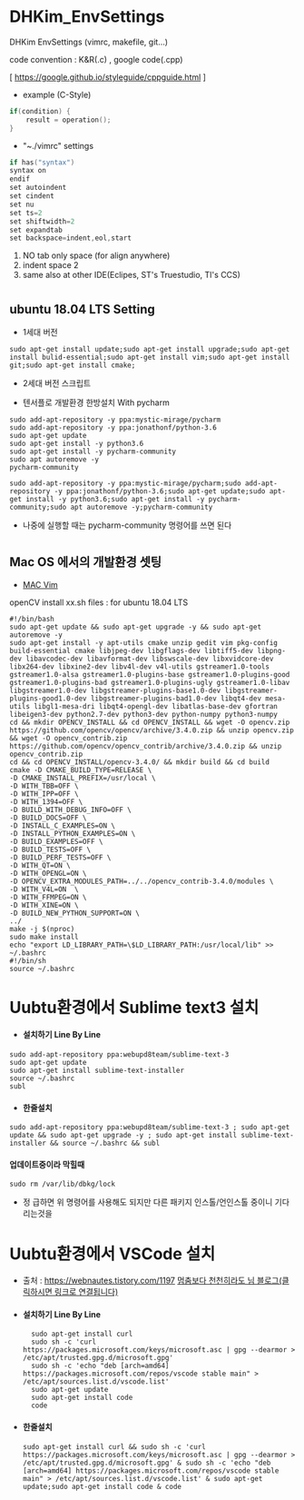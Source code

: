 # DHKim_EnvSettings
DHKim EnvSettings (vimrc, makefile, git...)

code convention : K&R(.c) , google code(.cpp)

[ https://google.github.io/styleguide/cppguide.html ]

 - example (C-Style)
  ```cpp
  if(condition) {
      result = operation();
  }

  ```

 - "~./vimrc" settings 
  ```c
  if has("syntax")
  syntax on
  endif
  set autoindent
  set cindent
  set nu
  set ts=2
  set shiftwidth=2
  set expandtab
  set backspace=indent,eol,start
  ```
   1. NO tab only space (for align anywhere)
   2. indent space 2
   3. same also at other IDE(Eclipes, ST's Truestudio, TI's CCS)

#
## ubuntu 18.04 LTS Setting
- 1세대 버전
```
sudo apt-get install update;sudo apt-get install upgrade;sudo apt-get install bulid-essential;sudo apt-get install vim;sudo apt-get install git;sudo apt-get install cmake;
```

- 2세대 버전 스크립트


- 텐서플로 개발환경 한방설치 With pycharm
```
sudo add-apt-repository -y ppa:mystic-mirage/pycharm
sudo add-apt-repository -y ppa:jonathonf/python-3.6
sudo apt-get update
sudo apt-get install -y python3.6
sudo apt-get install -y pycharm-community
sudo apt autoremove -y
pycharm-community
```
```
sudo add-apt-repository -y ppa:mystic-mirage/pycharm;sudo add-apt-repository -y ppa:jonathonf/python-3.6;sudo apt-get update;sudo apt-get install -y python3.6;sudo apt-get install -y pycharm-community;sudo apt autoremove -y;pycharm-community
```
- 나중에 실행할 때는 pycharm-community 명령어를 쓰면 된다




# 
## Mac OS 에서의 개발환경 셋팅 

- [MAC Vim](https://medium.com/sunhyoups-story/vim-에디터-이쁘게-사용하기-5b6b8d546017)



openCV install xx.sh files : for ubuntu 18.04 LTS
```
#!/bin/bash
sudo apt-get update && sudo apt-get upgrade -y && sudo apt-get autoremove -y
sudo apt-get install -y apt-utils cmake unzip gedit vim pkg-config build-essential cmake libjpeg-dev libgflags-dev libtiff5-dev libpng-dev libavcodec-dev libavformat-dev libswscale-dev libxvidcore-dev libx264-dev libxine2-dev libv4l-dev v4l-utils gstreamer1.0-tools gstreamer1.0-alsa gstreamer1.0-plugins-base gstreamer1.0-plugins-good gstreamer1.0-plugins-bad gstreamer1.0-plugins-ugly gstreamer1.0-libav libgstreamer1.0-dev libgstreamer-plugins-base1.0-dev libgstreamer-plugins-good1.0-dev libgstreamer-plugins-bad1.0-dev libqt4-dev mesa-utils libgl1-mesa-dri libqt4-opengl-dev libatlas-base-dev gfortran libeigen3-dev python2.7-dev python3-dev python-numpy python3-numpy
cd && mkdir OPENCV_INSTALL && cd OPENCV_INSTALL && wget -O opencv.zip https://github.com/opencv/opencv/archive/3.4.0.zip && unzip opencv.zip && wget -O opencv_contrib.zip https://github.com/opencv/opencv_contrib/archive/3.4.0.zip && unzip opencv_contrib.zip
cd && cd OPENCV_INSTALL/opencv-3.4.0/ && mkdir build && cd build
cmake -D CMAKE_BUILD_TYPE=RELEASE \
-D CMAKE_INSTALL_PREFIX=/usr/local \
-D WITH_TBB=OFF \
-D WITH_IPP=OFF \
-D WITH_1394=OFF \
-D BUILD_WITH_DEBUG_INFO=OFF \
-D BUILD_DOCS=OFF \
-D INSTALL_C_EXAMPLES=ON \
-D INSTALL_PYTHON_EXAMPLES=ON \
-D BUILD_EXAMPLES=OFF \
-D BUILD_TESTS=OFF \
-D BUILD_PERF_TESTS=OFF \
-D WITH_QT=ON \
-D WITH_OPENGL=ON \
-D OPENCV_EXTRA_MODULES_PATH=../../opencv_contrib-3.4.0/modules \
-D WITH_V4L=ON  \
-D WITH_FFMPEG=ON \
-D WITH_XINE=ON \
-D BUILD_NEW_PYTHON_SUPPORT=ON \
../
make -j $(nproc)
sudo make install
echo "export LD_LIBRARY_PATH=\$LD_LIBRARY_PATH:/usr/local/lib" >> ~/.bashrc
#!/bin/sh
source ~/.bashrc

```


# Uubtu환경에서 Sublime text3 설치
  - #### 설치하기 Line By Line
   ```
   sudo add-apt-repository ppa:webupd8team/sublime-text-3
   sudo apt-get update
   sudo apt-get install sublime-text-installer
   source ~/.bashrc 
   subl
   ```
  - #### 한줄설치
   ```
   sudo add-apt-repository ppa:webupd8team/sublime-text-3 ; sudo apt-get update && sudo apt-get upgrade -y ; sudo apt-get install sublime-text-installer && source ~/.bashrc && subl
   ```
  #### 업데이트중이라 막힐때
  ```
  sudo rm /var/lib/dbkg/lock 
  ```
   - 정 급하면 위 명령어를 사용해도 되지만 다른 패키지 인스톨/언인스톨 중이니 기다리는것을 
   
 # Uubtu환경에서 VSCode 설치
  - 출처 : https://webnautes.tistory.com/1197 [멈춤보다 천천히라도 님 블로그(클릭하시면 링크로 연결됩니다)](https://webnautes.tistory.com/1197)
  - #### 설치하기 Line By Line
    ```
      sudo apt-get install curl
      sudo sh -c 'curl https://packages.microsoft.com/keys/microsoft.asc | gpg --dearmor > /etc/apt/trusted.gpg.d/microsoft.gpg'
      sudo sh -c 'echo "deb [arch=amd64] https://packages.microsoft.com/repos/vscode stable main" > /etc/apt/sources.list.d/vscode.list'
      sudo apt-get update
      sudo apt-get install code
      code

    ```
  - #### 한줄설치 
    ```
    sudo apt-get install curl && sudo sh -c 'curl https://packages.microsoft.com/keys/microsoft.asc | gpg --dearmor > /etc/apt/trusted.gpg.d/microsoft.gpg' & sudo sh -c 'echo "deb [arch=amd64] https://packages.microsoft.com/repos/vscode stable main" > /etc/apt/sources.list.d/vscode.list' & sudo apt-get update;sudo apt-get install code & code
    ```
